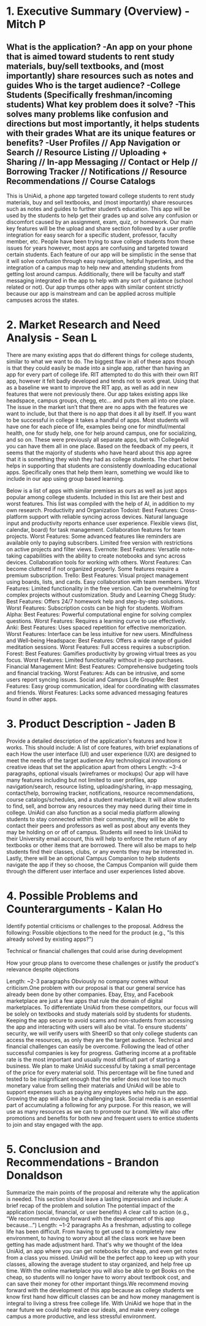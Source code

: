 
# 1. Executive Summary (Overview) - Mitch P

What is the application?
-An app on your phone that is aimed toward students to rent study materials, buy/sell textbooks, and (most importantly) share resources such as notes and guides
Who is the target audience?
-College Students (Specifically freshman/incoming students)
What key problem does it solve?
-This solves many problems like confusion and directions but most importantly, it helps students with their grades
What are its unique features or benefits?
-User Profiles // App Navigation or Search // Resource Listing // Uploading + Sharing // In-app Messaging // Contact or Help // Borrowing Tracker // Notifications // Resource Recommendations // Course Catalogs
---
This is UniAid, a phone app targeted toward college students to rent study materials, buy and sell textbooks,  and (most importantly) share resources such as notes and guides to further student’s education. This app will be used by the students to help get their grades up and solve any confusion or discomfort caused by an assignment, exam, quiz, or homework. Our main key features will be the upload and share section followed by a user profile integration for easy search for a specific student, professor, faculty member, etc. People have been trying to save college students from these issues for years however, most apps are confusing and targeted toward certain students. Each feature of our app will be simplistic in the sense that it will solve confusion through easy navigation, helpful hyperlinks, and the integration of a campus map to help new and attending students from getting lost around campus. Additionally, there will be faculty and staff messaging integrated in the app to help with any sort of guidance (school related or not). Our app trumps other apps with similar content strictly because our app is mainstream and can be applied across multiple campuses across the states.

# 2. Market Research and Need Analysis - Sean L
There are many existing apps that do different things for college students, similar to what we want to do. The biggest flaw in all of these apps though is that they could easily be made into a single app, rather than having an app for every part of college life. RIT attempted to do this with their own RIT app, however it felt badly developed and tends not to work great. Using that as a baseline we want to improve the RIT app, as well as add in new features that were not previously there. Our app takes existing apps like headspace, campus groups, chegg, etc… and puts them all into one place. The issue in the market isn’t that there are no apps with the features we want to include, but that there is no app that does it all by itself. If you want to be successful in college it takes a handful of apps. Most students will have one for each piece of life, examples being one for mindful/mental health, one for study help, one for help around campus, one for socializing, and so on. These were previously all separate apps, but with CollegeAid you can have them all in one place. 
Based on the feedback of my peers, it seems that the majority of students who have heard about this app agree that it is something they wish they had as college students. The chart below helps in supporting that students are consistently downloading educational apps. Specifically ones that help them learn, something we would like to include in our app using group based learning. 


Below is a list of apps with similar premises as ours as well as just apps popular among college students. Included in this list are their best and worst features. This list was compiled with the help of AI, in addition to my own research. 
Productivity and Organization
Todoist:
Best Features:
Cross-platform support with reliable syncing across devices.
Natural language input and productivity reports enhance user experience.
Flexible views (list, calendar, board) for task management.
Collaboration features for team projects.
Worst Features:
Some advanced features like reminders are available only to paying subscribers.
Limited free version with restrictions on active projects and filter views.
Evernote:
Best Features:
Versatile note-taking capabilities with the ability to create notebooks and sync across devices.
Collaboration tools for working with others.
Worst Features:
Can become cluttered if not organized properly.
Some features require a premium subscription.
Trello:
Best Features:
Visual project management using boards, lists, and cards.
Easy collaboration with team members.
Worst Features:
Limited functionality in the free version.
Can be overwhelming for complex projects without customization.
Study and Learning
Chegg Study:
Best Features:
Offers 24/7 homework help and step-by-step solutions.
Worst Features:
Subscription costs can be high for students.
Wolfram Alpha:
Best Features:
Powerful computational engine for solving complex questions.
Worst Features:
Requires a learning curve to use effectively.
Anki:
Best Features:
Uses spaced repetition for effective memorization.
Worst Features:
Interface can be less intuitive for new users.
Mindfulness and Well-being
Headspace:
Best Features:
Offers a wide range of guided meditation sessions.
Worst Features:
Full access requires a subscription.
Forest:
Best Features:
Gamifies productivity by growing virtual trees as you focus.
Worst Features:
Limited functionality without in-app purchases.
Financial Management
Mint:
Best Features:
Comprehensive budgeting tools and financial tracking.
Worst Features:
Ads can be intrusive, and some users report syncing issues.
Social and Campus Life
GroupMe:
Best Features:
Easy group communication, ideal for coordinating with classmates and friends.
Worst Features:
Lacks some advanced messaging features found in other apps.





# 3. Product Description - Jaden B
Provide a detailed description of the application's features and how it works. This should include:
A list of core features, with brief explanations of each
How the user interface (UI) and user experience (UX) are designed to meet the needs of the target audience
Any technological innovations or creative ideas that set the application apart from others
Length: ~3-4 paragraphs, optional visuals (wireframes or mockups)
Our app will have many features including but not limited to user profiles, app navigation/search,  resource listing, uploading/sharing, in-app messaging, contact/help, borrowing tracker, notifications, resource recommendations, course catalogs/schedules, and a student marketplace. It will allow students to find, sell, and borrow any resources they may need during their time in college. UniAid can also function as a social media platform allowing students to stay connected within their community, they will be able to contact their peers and professors as well as post about any events they may be holding on or off of campus. Students will need to link UniAid to their University email account, this will help to enforce the return of any textbooks or other items that are borrowed. There will also be maps to help students find their classes, clubs, or any events they may be interested in. Lastly, there will be an optional Campus Companion to help students navigate the app if they so choose, the Campus Companion will guide them through the different user interface and user experiences listed above.


# 4. Possible Problems and Counterarguments - Kalan Ho
Identify potential criticisms or challenges to the proposal. Address the following:
Possible objections to the need for the product (e.g., "Is this already solved by existing apps?")

Technical or financial challenges that could arise during development

How your group plans to overcome these challenges or justify the product's relevance despite objections

Length: ~2-3 paragraphs 
	Obviously no company comes without criticism.One problem with our proposal is that our general service has already been done by other companies. Ebay, Etsy, and Facebook marketplace are just a few apps that rule the domain of digital marketplaces. To differentiate UniAid from these competitors, our focus will be solely on textbooks and study materials sold by students for students. Keeping the app secure to avoid scams and non-students from accessing the app and interacting with users will also be vital. To ensure students’ security, we will verify users with SheerID so that only college students can access the resources, as only they are the target audience. 
	Technical and financial challenges can easily be overcome. Following the lead of other successful companies is key for progress. Gathering income at a profitable rate is the most important and usually most difficult part of starting a business. We plan to make UniAid successful by taking a small percentage of the price for every material sold. This percentage will be fine tuned and tested to be insignificant enough that the seller does not lose too much monetary value from selling their materials and UniAid will be able to support expenses such as paying any employees who help run the app. Growing the app will also be a challenging task. Social media is an essential part of accumulating a following for any purpose. For this reason, we will use as many resources as we can to promote our brand. We will also offer promotions and benefits for both new and frequent users to entice students to join and stay engaged with the app.

# 5. Conclusion and Recommendations - Brandon Donaldson
Summarize the main points of the proposal and reiterate why the application is needed. This section should leave a lasting impression and include:
A brief recap of the problem and solution
The potential impact of the application (social, financial, or user benefits)
A clear call to action (e.g., “We recommend moving forward with the development of this app because…”)
Length: ~1-2 paragraphs
As a freshman, adjusting to college life has been difficult. From having to get used to a completely new environment, to having to worry about all the class work we have been getting has made adjustment hard. That's why we thought of the Idea UniAid, an app where you can get notebooks for cheap, and even get notes from a class you missed. UniAid will be the perfect app to keep up with your classes, allowing the average student to stay organized, and help free up time. With the online marketplace you will also be able to get Books on the cheap, so students will no longer have to worry about textbook cost, and can save their money for other important things.We recommend moving forward with the development of this app because as college students we know first hand how difficult classes can be and how money management is integral to living a stress free college life. With UniAid we hope that in the near future we could help realize our ideals, and make every college campus a more productive, and less stressful environment.
